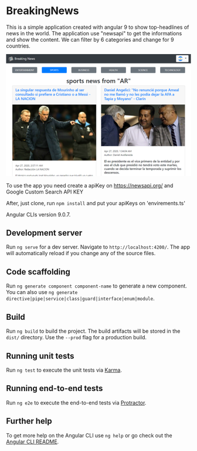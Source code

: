# BreakingNews
This is a simple application created with angular 9 to show top-headlines of news in the world. The application use "newsapi" to get the informations and show the content. We can filter by 6 categories and change for 9 countries.

![Sports News From Argentina](https://raw.githubusercontent.com/brunobozz/breaking-news/master/images_demo/01.PNG)


To use the app you need create a apiKey on https://newsapi.org/ and Google Custom Search API KEY

After, just clone, run `npm install` and put your apiKeys on 'envirements.ts'

Angular CLIs version 9.0.7.

## Development server

Run `ng serve` for a dev server. Navigate to `http://localhost:4200/`. The app will automatically reload if you change any of the source files.

## Code scaffolding

Run `ng generate component component-name` to generate a new component. You can also use `ng generate directive|pipe|service|class|guard|interface|enum|module`.

## Build

Run `ng build` to build the project. The build artifacts will be stored in the `dist/` directory. Use the `--prod` flag for a production build.

## Running unit tests

Run `ng test` to execute the unit tests via [Karma](https://karma-runner.github.io).

## Running end-to-end tests

Run `ng e2e` to execute the end-to-end tests via [Protractor](http://www.protractortest.org/).

## Further help

To get more help on the Angular CLI use `ng help` or go check out the [Angular CLI README](https://github.com/angular/angular-cli/blob/master/README.md).
